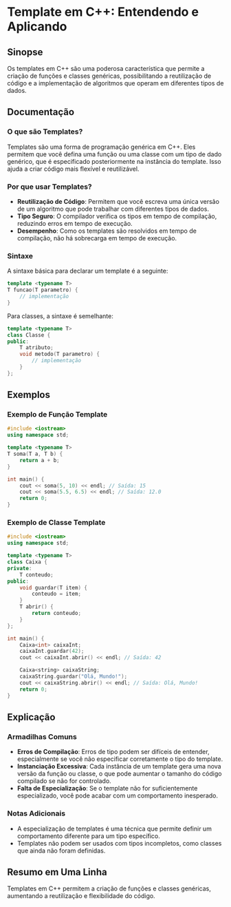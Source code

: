 <!--
Meta Description: # Template em C++: Entendendo e Aplicando ## Sinopse Os templates em C++ são uma poderosa característica que permite a criação de funções e classes ge...
Meta Keywords: template, que, templates, uma, não
-->

# Template em C++: Entendendo e Aplicando

## Sinopse
Os templates em C++ são uma poderosa característica que permite a criação de funções e classes genéricas, possibilitando a reutilização de código e a implementação de algoritmos que operam em diferentes tipos de dados.

## Documentação
### O que são Templates?
Templates são uma forma de programação genérica em C++. Eles permitem que você defina uma função ou uma classe com um tipo de dado genérico, que é especificado posteriormente na instância do template. Isso ajuda a criar código mais flexível e reutilizável.

### Por que usar Templates?
- **Reutilização de Código**: Permitem que você escreva uma única versão de um algoritmo que pode trabalhar com diferentes tipos de dados.
- **Tipo Seguro**: O compilador verifica os tipos em tempo de compilação, reduzindo erros em tempo de execução.
- **Desempenho**: Como os templates são resolvidos em tempo de compilação, não há sobrecarga em tempo de execução.

### Sintaxe
A sintaxe básica para declarar um template é a seguinte:

```cpp
template <typename T>
T funcao(T parametro) {
    // implementação
}
```

Para classes, a sintaxe é semelhante:

```cpp
template <typename T>
class Classe {
public:
    T atributo;
    void metodo(T parametro) {
        // implementação
    }
};
```

## Exemplos
### Exemplo de Função Template
```cpp
#include <iostream>
using namespace std;

template <typename T>
T soma(T a, T b) {
    return a + b;
}

int main() {
    cout << soma(5, 10) << endl; // Saída: 15
    cout << soma(5.5, 6.5) << endl; // Saída: 12.0
    return 0;
}
```

### Exemplo de Classe Template
```cpp
#include <iostream>
using namespace std;

template <typename T>
class Caixa {
private:
    T conteudo;
public:
    void guardar(T item) {
        conteudo = item;
    }
    T abrir() {
        return conteudo;
    }
};

int main() {
    Caixa<int> caixaInt;
    caixaInt.guardar(42);
    cout << caixaInt.abrir() << endl; // Saída: 42

    Caixa<string> caixaString;
    caixaString.guardar("Olá, Mundo!");
    cout << caixaString.abrir() << endl; // Saída: Olá, Mundo!
    return 0;
}
```

## Explicação
### Armadilhas Comuns
- **Erros de Compilação**: Erros de tipo podem ser difíceis de entender, especialmente se você não especificar corretamente o tipo do template.
- **Instanciação Excessiva**: Cada instância de um template gera uma nova versão da função ou classe, o que pode aumentar o tamanho do código compilado se não for controlado.
- **Falta de Especialização**: Se o template não for suficientemente especializado, você pode acabar com um comportamento inesperado.

### Notas Adicionais
- A especialização de templates é uma técnica que permite definir um comportamento diferente para um tipo específico.
- Templates não podem ser usados com tipos incompletos, como classes que ainda não foram definidas.

## Resumo em Uma Linha
Templates em C++ permitem a criação de funções e classes genéricas, aumentando a reutilização e flexibilidade do código.